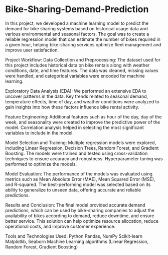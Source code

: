 # Bike-Sharing-Demand-Prediction

In this project, we developed a machine learning model to predict the demand for bike sharing systems based on historical usage data and various environmental and seasonal factors. The goal was to create a reliable regression model that can estimate the number of bikes required in a given hour, helping bike-sharing services optimize fleet management and improve user satisfaction.

Project Workflow:
Data Collection and Preprocessing:
The dataset used for this project includes historical data on bike rentals along with weather conditions, date, and time features. The data was cleaned, missing values were handled, and categorical variables were encoded for machine learning.

Exploratory Data Analysis (EDA):
We performed an extensive EDA to uncover patterns in the data. Key trends related to seasonal demand, temperature effects, time of day, and weather conditions were analyzed to gain insights into how these factors influence bike rental activity.

Feature Engineering:
Additional features such as hour of the day, day of the week, and seasonality were created to improve the predictive power of the model. Correlation analysis helped in selecting the most significant variables to include in the model.

Model Selection and Training:
Multiple regression models were explored, including Linear Regression, Decision Trees, Random Forest, and Gradient Boosting. The models were trained and tested using cross-validation techniques to ensure accuracy and robustness. Hyperparameter tuning was performed to optimize the models.

Model Evaluation:
The performance of the models was evaluated using metrics such as Mean Absolute Error (MAE), Mean Squared Error (MSE), and R-squared. The best-performing model was selected based on its ability to generalize to unseen data, offering accurate and reliable predictions.

Results and Conclusion:
The final model provided accurate demand predictions, which can be used by bike-sharing companies to adjust the availability of bikes according to demand, reduce downtime, and ensure better service. This solution can help optimize resource allocation, reduce operational costs, and improve customer experience.

Tools and Technologies Used:
Python
Pandas, NumPy
Scikit-learn
Matplotlib, Seaborn
Machine Learning algorithms (Linear Regression, Random Forest, Gradient Boosting)
